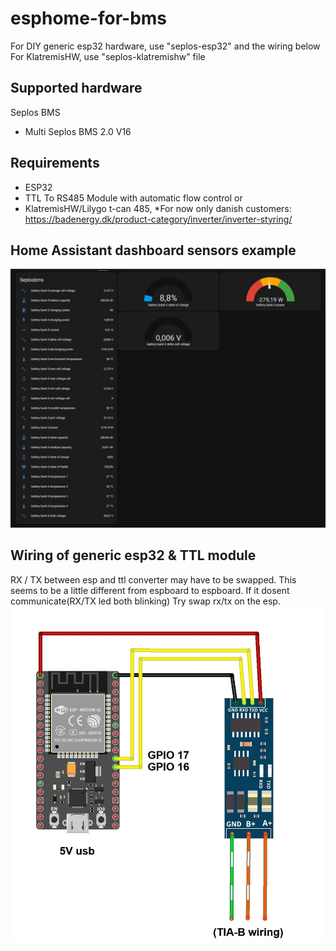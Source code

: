 # esphome-for-bms
For DIY generic esp32 hardware, use "seplos-esp32" and the wiring below
For KlatremisHW, use "seplos-klatremishw" file

## Supported hardware
Seplos BMS
* Multi Seplos BMS 2.0 V16

## Requirements
* ESP32
* TTL To RS485 Module with automatic flow control
or
* KlatremisHW/Lilygo t-can 485, *For now only danish customers: https://badenergy.dk/product-category/inverter/inverter-styring/

## Home Assistant dashboard sensors example
 ![image](https://github.com/klatremis/esphome-for-bms/blob/main/dashboard.jpg)

## Wiring of generic esp32 & TTL module
RX / TX between esp and ttl converter may have to be swapped. This seems to be a little different from espboard to espboard.
If it dosent communicate(RX/TX led both blinking) Try swap rx/tx on the esp.
 ![image](https://github.com/klatremis/esphome-for-bms/blob/main/wiring.jpg)

